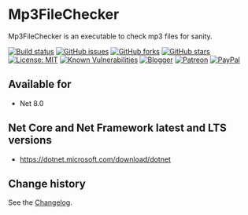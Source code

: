 Mp3FileChecker
====================================

Mp3FileChecker is an executable to check mp3 files for sanity.

[![Build status](https://ci.appveyor.com/api/projects/status/x4asicps61h426nj?svg=true)](https://ci.appveyor.com/project/SeppPenner/mp3filechecker)
[![GitHub issues](https://img.shields.io/github/issues/SeppPenner/Mp3FileChecker.svg)](https://github.com/SeppPenner/Mp3FileChecker/issues)
[![GitHub forks](https://img.shields.io/github/forks/SeppPenner/Mp3FileChecker.svg)](https://github.com/SeppPenner/Mp3FileChecker/network)
[![GitHub stars](https://img.shields.io/github/stars/SeppPenner/Mp3FileChecker.svg)](https://github.com/SeppPenner/Mp3FileChecker/stargazers)
[![License: MIT](https://img.shields.io/badge/License-MIT-blue.svg)](https://raw.githubusercontent.com/SeppPenner/Mp3FileChecker/master/License.txt)
[![Known Vulnerabilities](https://snyk.io/test/github/SeppPenner/Mp3FileChecker/badge.svg)](https://snyk.io/test/github/SeppPenner/Mp3FileChecker)
[![Blogger](https://img.shields.io/badge/Follow_me_on-blogger-orange)](https://franzhuber23.blogspot.de/)
[![Patreon](https://img.shields.io/badge/Patreon-F96854?logo=patreon&logoColor=white)](https://patreon.com/SeppPennerOpenSourceDevelopment)
[![PayPal](https://img.shields.io/badge/PayPal-00457C?logo=paypal&logoColor=white)](https://paypal.me/th070795)

## Available for
* Net 8.0

## Net Core and Net Framework latest and LTS versions
* https://dotnet.microsoft.com/download/dotnet

Change history
--------------

See the [Changelog](https://github.com/SeppPenner/Mp3FileChecker/blob/master/Changelog.md).